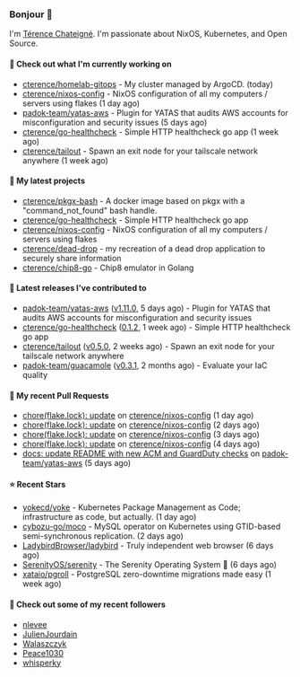 ### Bonjour 👋

I'm [Térence Chateigné](https://www.terence.cloud). I'm passionate about NixOS, Kubernetes, and Open Source.

#### 👷 Check out what I'm currently working on

- [cterence/homelab-gitops](https://github.com/cterence/homelab-gitops) - My cluster managed by ArgoCD. (today)
- [cterence/nixos-config](https://github.com/cterence/nixos-config) - NixOS configuration of all my computers / servers using flakes (1 day ago)
- [padok-team/yatas-aws](https://github.com/padok-team/yatas-aws) - Plugin for YATAS that audits AWS accounts for misconfiguration and security issues (5 days ago)
- [cterence/go-healthcheck](https://github.com/cterence/go-healthcheck) - Simple HTTP healthcheck go app (1 week ago)
- [cterence/tailout](https://github.com/cterence/tailout) - Spawn an exit node for your tailscale network anywhere (1 week ago)

#### 🌱 My latest projects

- [cterence/pkgx-bash](https://github.com/cterence/pkgx-bash) - A docker image based on pkgx with a &#34;command_not_found&#34; bash handle.
- [cterence/go-healthcheck](https://github.com/cterence/go-healthcheck) - Simple HTTP healthcheck go app
- [cterence/nixos-config](https://github.com/cterence/nixos-config) - NixOS configuration of all my computers / servers using flakes
- [cterence/dead-drop](https://github.com/cterence/dead-drop) - my recreation of a dead drop application to securely share information
- [cterence/chip8-go](https://github.com/cterence/chip8-go) - Chip8 emulator in Golang

#### 🔭 Latest releases I've contributed to

- [padok-team/yatas-aws](https://github.com/padok-team/yatas-aws) ([v1.11.0](https://github.com/padok-team/yatas-aws/releases/tag/v1.11.0), 5 days ago) - Plugin for YATAS that audits AWS accounts for misconfiguration and security issues
- [cterence/go-healthcheck](https://github.com/cterence/go-healthcheck) ([0.1.2](https://github.com/cterence/go-healthcheck/releases/tag/0.1.2), 1 week ago) - Simple HTTP healthcheck go app
- [cterence/tailout](https://github.com/cterence/tailout) ([v0.5.0](https://github.com/cterence/tailout/releases/tag/v0.5.0), 2 weeks ago) - Spawn an exit node for your tailscale network anywhere
- [padok-team/guacamole](https://github.com/padok-team/guacamole) ([v0.3.1](https://github.com/padok-team/guacamole/releases/tag/v0.3.1), 2 months ago) - Evaluate your IaC quality

#### 🔨 My recent Pull Requests

- [chore(flake.lock): update](https://github.com/cterence/nixos-config/pull/127) on [cterence/nixos-config](https://github.com/cterence/nixos-config) (1 day ago)
- [chore(flake.lock): update](https://github.com/cterence/nixos-config/pull/125) on [cterence/nixos-config](https://github.com/cterence/nixos-config) (2 days ago)
- [chore(flake.lock): update](https://github.com/cterence/nixos-config/pull/124) on [cterence/nixos-config](https://github.com/cterence/nixos-config) (3 days ago)
- [chore(flake.lock): update](https://github.com/cterence/nixos-config/pull/123) on [cterence/nixos-config](https://github.com/cterence/nixos-config) (4 days ago)
- [docs: update README with new ACM and GuardDuty checks](https://github.com/padok-team/yatas-aws/pull/191) on [padok-team/yatas-aws](https://github.com/padok-team/yatas-aws) (5 days ago)

#### ⭐ Recent Stars

- [yokecd/yoke](https://github.com/yokecd/yoke) - Kubernetes Package Management as Code; infrastructure as code, but actually. (1 day ago)
- [cybozu-go/moco](https://github.com/cybozu-go/moco) - MySQL operator on Kubernetes using GTID-based semi-synchronous replication. (2 days ago)
- [LadybirdBrowser/ladybird](https://github.com/LadybirdBrowser/ladybird) - Truly independent web browser (6 days ago)
- [SerenityOS/serenity](https://github.com/SerenityOS/serenity) - The Serenity Operating System 🐞 (6 days ago)
- [xataio/pgroll](https://github.com/xataio/pgroll) - PostgreSQL zero-downtime migrations made easy (1 week ago)

#### 👯 Check out some of my recent followers

- [nlevee](https://github.com/nlevee)
- [JulienJourdain](https://github.com/JulienJourdain)
- [Walaszczyk](https://github.com/Walaszczyk)
- [Peace1030](https://github.com/Peace1030)
- [whisperky](https://github.com/whisperky)
